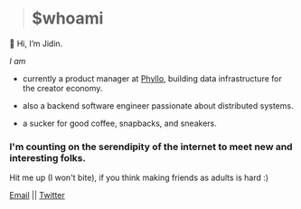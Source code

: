 > # $whoami 

👋 Hi, I’m Jidin.


*I am*

* currently a product manager at [Phyllo](https://jidin.co/phyllo), building data infrastructure for the creator economy. 

* also a backend software engineer passionate about distributed systems. 

* a sucker for good coffee, snapbacks, and sneakers.

### I'm counting on the serendipity of the internet to meet new and interesting folks. 

Hit me up (I won't bite), if you think making friends as adults is hard :)  

[Email](mailto:hi@jidin.co)         ||          [Twitter](https://twitter.com/@JidinDinesh)
